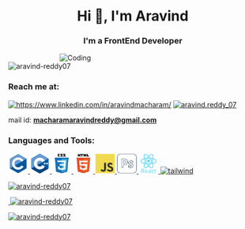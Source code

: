 <h1 align="center">Hi 👋, I'm Aravind</h1>
<h3 align="center">I'm a FrontEnd Developer</h3>
<img align="right" alt="Coding" width="400" src="https://whosarghya.netlify.app/content/giphy.gif">
<p align="left"> <img src="https://komarev.com/ghpvc/?username=aravind-reddy07&label=Profile%20views&color=0e75b6&style=flat" alt="aravind-reddy07" /> </p>

<h3 align="left">Reach me at:</h3>
<p align="left">
<a href="https://linkedin.com/in/https://www.linkedin.com/in/aravindmacharam/" target="blank"><img align="center" src="https://raw.githubusercontent.com/rahuldkjain/github-profile-readme-generator/master/src/images/icons/Social/linked-in-alt.svg" alt="https://www.linkedin.com/in/aravindmacharam/" height="30" width="40" /></a>
<a href="https://instagram.com/aravind.reddy_07" target="blank"><img align="center" src="https://raw.githubusercontent.com/rahuldkjain/github-profile-readme-generator/master/src/images/icons/Social/instagram.svg" alt="aravind.reddy_07" height="30" width="40" /></a>
</p>

mail id: **macharamaravindreddy@gmail.com**

<h3 align="left">Languages and Tools:</h3>
<p align="left"> <a href="https://www.cprogramming.com/" target="_blank" rel="noreferrer"> <img src="https://raw.githubusercontent.com/devicons/devicon/master/icons/c/c-original.svg" alt="c" width="40" height="40"/> </a> <a href="https://www.w3schools.com/cpp/" target="_blank" rel="noreferrer"> <img src="https://raw.githubusercontent.com/devicons/devicon/master/icons/cplusplus/cplusplus-original.svg" alt="cplusplus" width="40" height="40"/> </a> <a href="https://www.w3schools.com/css/" target="_blank" rel="noreferrer"> <img src="https://raw.githubusercontent.com/devicons/devicon/master/icons/css3/css3-original-wordmark.svg" alt="css3" width="40" height="40"/> </a> <a href="https://www.w3.org/html/" target="_blank" rel="noreferrer"> <img src="https://raw.githubusercontent.com/devicons/devicon/master/icons/html5/html5-original-wordmark.svg" alt="html5" width="40" height="40"/> </a> <a href="https://developer.mozilla.org/en-US/docs/Web/JavaScript" target="_blank" rel="noreferrer"> <img src="https://raw.githubusercontent.com/devicons/devicon/master/icons/javascript/javascript-original.svg" alt="javascript" width="40" height="40"/> </a> <a href="https://www.photoshop.com/en" target="_blank" rel="noreferrer"> <img src="https://raw.githubusercontent.com/devicons/devicon/master/icons/photoshop/photoshop-line.svg" alt="photoshop" width="40" height="40"/> </a> <a href="https://reactjs.org/" target="_blank" rel="noreferrer"> <img src="https://raw.githubusercontent.com/devicons/devicon/master/icons/react/react-original-wordmark.svg" alt="react" width="40" height="40"/> </a> <a href="https://tailwindcss.com/" target="_blank" rel="noreferrer"> <img src="https://www.vectorlogo.zone/logos/tailwindcss/tailwindcss-icon.svg" alt="tailwind" width="40" height="40"/>  </p>

<p align="left"> <!-- Your existing icons and tools go here --> </p>

<!-- Your GitHub stats -->
<p align="left"><img  src="https://github-readme-stats.vercel.app/api/top-langs?username=aravind-reddy07&show_icons=true&locale=en&layout=compact" alt="aravind-reddy07" /></p>

<p align="left"> <img  src="https://github-readme-stats.vercel.app/api?username=aravind-reddy07&show_icons=true&locale=en" alt="aravind-reddy07" /></p>

<!-- Contributions, current streak, and longest streak -->
<p align="left">
  <img src="https://github-readme-streak-stats.herokuapp.com/?user=aravind-reddy07" alt="aravind-reddy07" />
</p>
